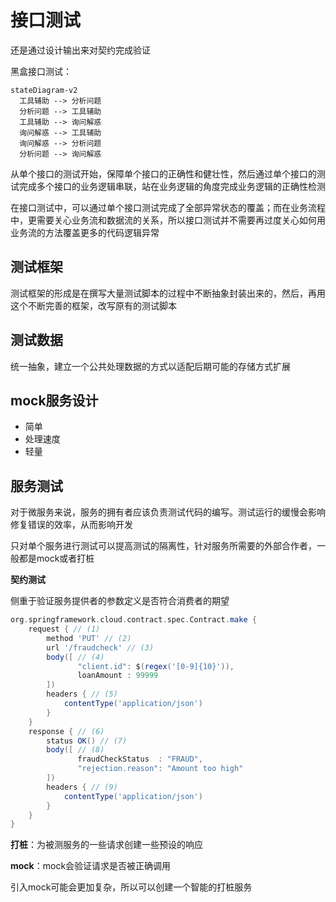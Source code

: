 # 接口测试

还是通过设计输出来对契约完成验证

黑盒接口测试：

```mermaid
stateDiagram-v2
  工具辅助 --> 分析问题
  分析问题 --> 工具辅助
  工具辅助 --> 询问解惑
  询问解惑 --> 工具辅助
  询问解惑 --> 分析问题
  分析问题 --> 询问解惑
```

从单个接口的测试开始，保障单个接口的正确性和健壮性，然后通过单个接口的测试完成多个接口的业务逻辑串联，站在业务逻辑的角度完成业务逻辑的正确性检测

在接口测试中，可以通过单个接口测试完成了全部异常状态的覆盖；而在业务流程中，更需要关心业务流和数据流的关系，所以接口测试并不需要再过度关心如何用业务流的方法覆盖更多的代码逻辑异常

## 测试框架

测试框架的形成是在撰写大量测试脚本的过程中不断抽象封装出来的，然后，再用这个不断完善的框架，改写原有的测试脚本

## 测试数据

统一抽象，建立一个公共处理数据的方式以适配后期可能的存储方式扩展

## mock服务设计

- 简单
- 处理速度
- 轻量

## 服务测试

对于微服务来说，服务的拥有者应该负责测试代码的编写。测试运行的缓慢会影响修复错误的效率，从而影响开发

只对单个服务进行测试可以提高测试的隔离性，针对服务所需要的外部合作者，一般都是mock或者打桩

**契约测试**

侧重于验证服务提供者的参数定义是否符合消费者的期望

```groovy
org.springframework.cloud.contract.spec.Contract.make {
    request { // (1)
        method 'PUT' // (2)
        url '/fraudcheck' // (3)
        body([ // (4)
               "client.id": $(regex('[0-9]{10}')),
               loanAmount : 99999
        ])
        headers { // (5)
            contentType('application/json')
        }
    }
    response { // (6)
        status OK() // (7)
        body([ // (8)
               fraudCheckStatus  : "FRAUD",
               "rejection.reason": "Amount too high"
        ])
        headers { // (9)
            contentType('application/json')
        }
    }
}
```

**打桩**：为被测服务的一些请求创建一些预设的响应

**mock**：mock会验证请求是否被正确调用

引入mock可能会更加复杂，所以可以创建一个智能的打桩服务
